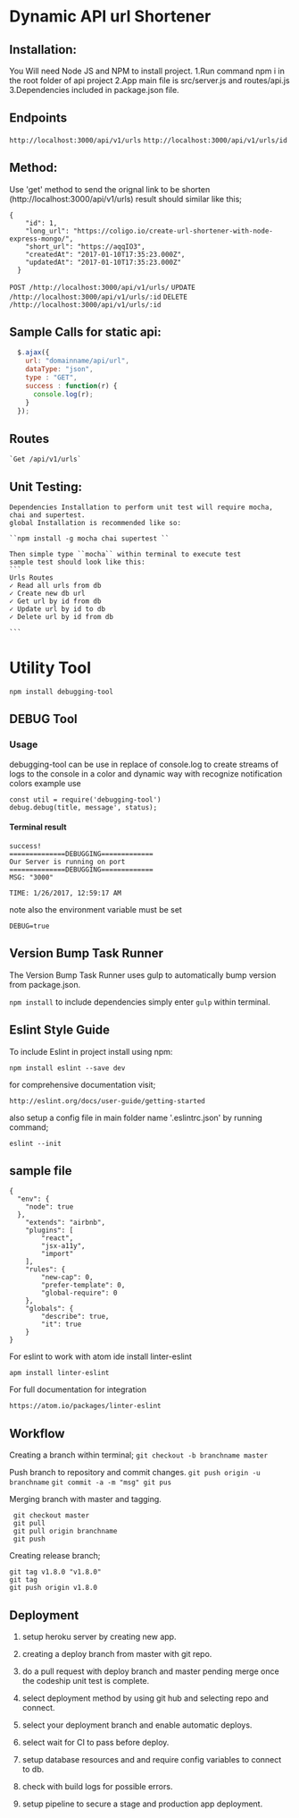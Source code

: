 

# Dynamic API url Shortener #


## Installation:

  You Will need Node JS and NPM to install project.
  1.Run command npm i in the root folder of api project
  2.App main file is src/server.js and routes/api.js
  3.Dependencies included in package.json file.



## Endpoints

   `http://localhost:3000/api/v1/urls`
   `http://localhost:3000/api/v1/urls/id`


## Method:

  Use 'get' method to send the orignal link to be shorten (http://localhost:3000/api/v1/urls)
  result should similar like this;


```
{
    "id": 1,
    "long_url": "https://coligo.io/create-url-shortener-with-node-express-mongo/",
    "short_url": "https://aqqIO3",
    "createdAt": "2017-01-10T17:35:23.000Z",
    "updatedAt": "2017-01-10T17:35:23.000Z"
  }

```
``POST /http://localhost:3000/api/v1/urls/``
``UPDATE /http://localhost:3000/api/v1/urls/:id``
``DELETE /http://localhost:3000/api/v1/urls/:id``


## Sample Calls for static api:

  ```javascript
    $.ajax({
      url: "domainname/api/url",
      dataType: "json",
      type : "GET",
      success : function(r) {
        console.log(r);
      }
    });
  ```


## Routes

    `Get /api/v1/urls`



## Unit Testing:

    Dependencies Installation to perform unit test will require mocha, chai and supertest.
    global Installation is recommended like so:

    ``npm install -g mocha chai supertest ``

    Then simple type ``mocha`` within terminal to execute test
    sample test should look like this:
    ```
    Urls Routes
    ✓ Read all urls from db
    ✓ Create new db url
    ✓ Get url by id from db
    ✓ Update url by id to db
    ✓ Delete url by id from db

    ```

# Utility Tool
``npm install debugging-tool``


##  DEBUG Tool
### Usage
debugging-tool can be use in replace of console.log
to create streams of logs to the console in a color and dynamic
way with recognize notification colors
example use
```
const util = require('debugging-tool')
debug.debug(title, message', status);

```
#### Terminal result
```
success!
==============DEBUGGING=============
Our Server is running on port
==============DEBUGGING=============
MSG: "3000"

TIME: 1/26/2017, 12:59:17 AM
```
note also the environment variable must be set

``DEBUG=true``

## Version Bump Task Runner
The Version Bump Task Runner uses gulp to automatically bump version from package.json.

``npm install`` to include dependencies
simply enter ``gulp`` within terminal.




## Eslint Style Guide

To include Eslint in project install using npm:

``npm install eslint --save dev``

for comprehensive documentation visit;

``http://eslint.org/docs/user-guide/getting-started``

also setup a config file in main folder name '.eslintrc.json' by running command;

``eslint --init``

## sample file

```
{
  "env": {
    "node": true
  },
    "extends": "airbnb",
    "plugins": [
        "react",
        "jsx-a11y",
        "import"
    ],
    "rules": {
  		"new-cap": 0,
  		"prefer-template": 0,
  		"global-require": 0
  	},
  	"globals": {
  		"describe": true,
  		"it": true
  	}
}
```

For eslint to work with atom ide install linter-eslint

``apm install linter-eslint``

For full documentation for integration

``https://atom.io/packages/linter-eslint``

## Workflow

Creating a branch within terminal;
``git checkout -b branchname master``

Push branch to repository and commit changes.
``git push origin -u branchname``
``git commit -a -m "msg" git pus``

Merging branch with master and tagging.
```
 git checkout master
 git pull
 git pull origin branchname
 git push
   ```
Creating release branch;
```
git tag v1.8.0 "v1.8.0"
git tag    
git push origin v1.8.0
```

## Deployment

1. setup heroku server by creating new app.
2. creating a deploy branch from master with git repo.
3. do a pull request with deploy branch and master pending merge once the codeship unit test is complete.
4. select deployment method by using git hub and selecting repo and connect.
5. select your deployment branch and enable automatic deploys.
6. select wait for CI to pass before deploy.
7. setup database resources and and require config variables to connect to db.

8. check with build logs for possible errors.
9. setup pipeline to secure a stage and production app deployment.
